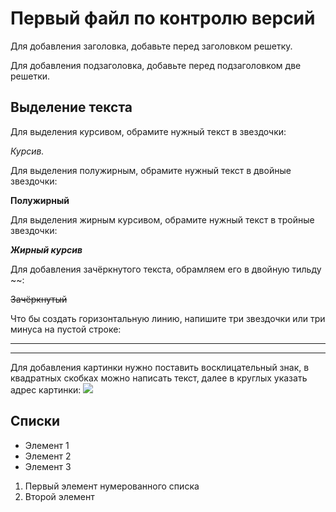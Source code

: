 # Первый файл по контролю версий

Для добавления заголовка, добавьте перед заголовком решетку.

Для добавления подзаголовка, добавьте перед подзаголовком две решетки.

## Выделение текста

Для выделения курсивом, обрамите нужный текст в звездочки:

*Курсив.*

Для выделения полужирным, обрамите нужный текст в двойные звездочки:

**Полужирный**

Для выделения жирным курсивом, обрамите нужный текст в тройные звездочки:

***Жирный курсив***

Для добавления зачёркнутого текста, обрамляем его в двойную тильду ~~:

~~Зачёркнутый~~

Что бы создать горизонтальную линию, напишите три звездочки или три минуса на пустой строке:
***

---

Для добавления картинки нужно поставить восклицательный знак, в квадратных скобках можно написать текст, далее в круглых указать адрес картинки:
![](0_ef796_3347faa8_XL.png)


## Списки

* Элемент 1
* Элемент 2
* Элемент 3

1. Первый элемент нумерованного списка
2. Второй элемент
